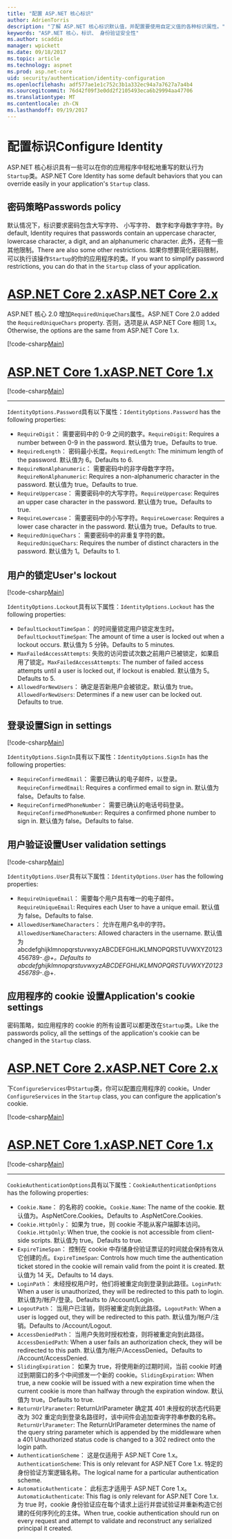 ```yaml
---
title: "配置 ASP.NET 核心标识"
author: AdrienTorris
description: "了解 ASP.NET 核心标识默认值，并配置要使用自定义值的各种标识属性。"
keywords: "ASP.NET 核心，标识、 身份验证安全性"
ms.author: scaddie
manager: wpickett
ms.date: 09/18/2017
ms.topic: article
ms.technology: aspnet
ms.prod: asp.net-core
uid: security/authentication/identity-configuration
ms.openlocfilehash: adf577ae1e1c752c3b1a332ec94a7a7627a7a4b4
ms.sourcegitcommit: 76d42f09f3e0dd2f2105493eca6b29994aa47706
ms.translationtype: MT
ms.contentlocale: zh-CN
ms.lasthandoff: 09/19/2017
---
```

# <a name="configure-identity"></a><span data-ttu-id="3b586-104">配置标识</span><span class="sxs-lookup"><span data-stu-id="3b586-104">Configure Identity</span></span>

<span data-ttu-id="3b586-105">ASP.NET 核心标识具有一些可以在你的应用程序中轻松地重写的默认行为`Startup`类。</span><span class="sxs-lookup"><span data-stu-id="3b586-105">ASP.NET Core Identity has some default behaviors that you can override easily in your application's `Startup` class.</span></span>

## <a name="passwords-policy"></a><span data-ttu-id="3b586-106">密码策略</span><span class="sxs-lookup"><span data-stu-id="3b586-106">Passwords policy</span></span>

<span data-ttu-id="3b586-107">默认情况下，标识要求密码包含大写字符、 小写字符、 数字和字母数字字符。</span><span class="sxs-lookup"><span data-stu-id="3b586-107">By default, Identity requires that passwords contain an uppercase character, lowercase character, a digit, and an alphanumeric character.</span></span> <span data-ttu-id="3b586-108">此外，还有一些其他限制。</span><span class="sxs-lookup"><span data-stu-id="3b586-108">There are also some other restrictions.</span></span> <span data-ttu-id="3b586-109">如果你想要简化密码限制，可以执行该操作`Startup`的你的应用程序的类。</span><span class="sxs-lookup"><span data-stu-id="3b586-109">If you want to simplify password restrictions, you can do that in the `Startup` class of your application.</span></span>

# <a name="aspnet-core-2xtabaspnetcore2x"></a>[<span data-ttu-id="3b586-110">ASP.NET Core 2.x</span><span class="sxs-lookup"><span data-stu-id="3b586-110">ASP.NET Core 2.x</span></span>](#tab/aspnetcore2x)

<span data-ttu-id="3b586-111">ASP.NET 核心 2.0 增加`RequiredUniqueChars`属性。</span><span class="sxs-lookup"><span data-stu-id="3b586-111">ASP.NET Core 2.0 added the `RequiredUniqueChars` property.</span></span> <span data-ttu-id="3b586-112">否则，选项是从 ASP.NET Core 相同 1.x。</span><span class="sxs-lookup"><span data-stu-id="3b586-112">Otherwise, the options are the same from ASP.NET Core 1.x.</span></span>

[!code-csharp[Main](identity/sample/src/ASPNETv2-IdentityDemo-Configuration/Startup.cs?range=29-37,50-52)]

# <a name="aspnet-core-1xtabaspnetcore1x"></a>[<span data-ttu-id="3b586-113">ASP.NET Core 1.x</span><span class="sxs-lookup"><span data-stu-id="3b586-113">ASP.NET Core 1.x</span></span>](#tab/aspnetcore1x)

[!code-csharp[Main](identity/sample/src/ASPNET-IdentityDemo-PrimaryKeysConfig/Startup.cs?range=58-65,84)]

---

<span data-ttu-id="3b586-114">`IdentityOptions.Password`具有以下属性：</span><span class="sxs-lookup"><span data-stu-id="3b586-114">`IdentityOptions.Password` has the following properties:</span></span>
* <span data-ttu-id="3b586-115">`RequireDigit`： 需要密码中的 0-9 之间的数字。</span><span class="sxs-lookup"><span data-stu-id="3b586-115">`RequireDigit`: Requires a number between 0-9 in the password.</span></span> <span data-ttu-id="3b586-116">默认值为 true。</span><span class="sxs-lookup"><span data-stu-id="3b586-116">Defaults to true.</span></span>
* <span data-ttu-id="3b586-117">`RequiredLength`： 密码最小长度。</span><span class="sxs-lookup"><span data-stu-id="3b586-117">`RequiredLength`: The minimum length of the password.</span></span> <span data-ttu-id="3b586-118">默认值为 6。</span><span class="sxs-lookup"><span data-stu-id="3b586-118">Defaults to 6.</span></span>
* <span data-ttu-id="3b586-119">`RequireNonAlphanumeric`： 需要密码中的非字母数字字符。</span><span class="sxs-lookup"><span data-stu-id="3b586-119">`RequireNonAlphanumeric`: Requires a non-alphanumeric character in the password.</span></span> <span data-ttu-id="3b586-120">默认值为 true。</span><span class="sxs-lookup"><span data-stu-id="3b586-120">Defaults to true.</span></span>
* <span data-ttu-id="3b586-121">`RequireUppercase`： 需要密码中的大写字符。</span><span class="sxs-lookup"><span data-stu-id="3b586-121">`RequireUppercase`: Requires an upper case character in the password.</span></span> <span data-ttu-id="3b586-122">默认值为 true。</span><span class="sxs-lookup"><span data-stu-id="3b586-122">Defaults to true.</span></span>
* <span data-ttu-id="3b586-123">`RequireLowercase`： 需要密码中的小写字符。</span><span class="sxs-lookup"><span data-stu-id="3b586-123">`RequireLowercase`: Requires a lower case character in the password.</span></span> <span data-ttu-id="3b586-124">默认值为 true。</span><span class="sxs-lookup"><span data-stu-id="3b586-124">Defaults to true.</span></span>
* <span data-ttu-id="3b586-125">`RequiredUniqueChars`： 需要密码中的非重复字符的数。</span><span class="sxs-lookup"><span data-stu-id="3b586-125">`RequiredUniqueChars`: Requires the number of distinct characters in the password.</span></span> <span data-ttu-id="3b586-126">默认值为 1。</span><span class="sxs-lookup"><span data-stu-id="3b586-126">Defaults to 1.</span></span>


## <a name="users-lockout"></a><span data-ttu-id="3b586-127">用户的锁定</span><span class="sxs-lookup"><span data-stu-id="3b586-127">User's lockout</span></span>

[!code-csharp[Main](identity/sample/src/ASPNETv2-IdentityDemo-Configuration/Startup.cs?range=29-30,39-42,50-52)]

<span data-ttu-id="3b586-128">`IdentityOptions.Lockout`具有以下属性：</span><span class="sxs-lookup"><span data-stu-id="3b586-128">`IdentityOptions.Lockout` has the following properties:</span></span>
* <span data-ttu-id="3b586-129">`DefaultLockoutTimeSpan`： 的时间量锁定用户锁定发生时。</span><span class="sxs-lookup"><span data-stu-id="3b586-129">`DefaultLockoutTimeSpan`: The amount of time a user is locked out when a lockout occurs.</span></span> <span data-ttu-id="3b586-130">默认值为 5 分钟。</span><span class="sxs-lookup"><span data-stu-id="3b586-130">Defaults to 5 minutes.</span></span>
* <span data-ttu-id="3b586-131">`MaxFailedAccessAttempts`: 失败的访问尝试次数之前用户已被锁定，如果启用了锁定。</span><span class="sxs-lookup"><span data-stu-id="3b586-131">`MaxFailedAccessAttempts`: The number of failed access attempts until a user is locked out, if lockout is enabled.</span></span> <span data-ttu-id="3b586-132">默认值为 5。</span><span class="sxs-lookup"><span data-stu-id="3b586-132">Defaults to 5.</span></span>
* <span data-ttu-id="3b586-133">`AllowedForNewUsers`： 确定是否新用户会被锁定。默认值为 true。</span><span class="sxs-lookup"><span data-stu-id="3b586-133">`AllowedForNewUsers`: Determines if a new user can be locked out. Defaults to true.</span></span>


## <a name="sign-in-settings"></a><span data-ttu-id="3b586-134">登录设置</span><span class="sxs-lookup"><span data-stu-id="3b586-134">Sign in settings</span></span>

[!code-csharp[Main](identity/sample/src/ASPNETv2-IdentityDemo-Configuration/Startup.cs?range=29-30,44-46,50-52)]

<span data-ttu-id="3b586-135">`IdentityOptions.SignIn`具有以下属性：</span><span class="sxs-lookup"><span data-stu-id="3b586-135">`IdentityOptions.SignIn` has the following properties:</span></span>
* <span data-ttu-id="3b586-136">`RequireConfirmedEmail`： 需要已确认的电子邮件，以登录。</span><span class="sxs-lookup"><span data-stu-id="3b586-136">`RequireConfirmedEmail`: Requires a confirmed email to sign in.</span></span> <span data-ttu-id="3b586-137">默认值为 false。</span><span class="sxs-lookup"><span data-stu-id="3b586-137">Defaults to false.</span></span>
* <span data-ttu-id="3b586-138">`RequireConfirmedPhoneNumber`： 需要已确认的电话号码登录。</span><span class="sxs-lookup"><span data-stu-id="3b586-138">`RequireConfirmedPhoneNumber`: Requires a confirmed phone number to sign in.</span></span> <span data-ttu-id="3b586-139">默认值为 false。</span><span class="sxs-lookup"><span data-stu-id="3b586-139">Defaults to false.</span></span>


## <a name="user-validation-settings"></a><span data-ttu-id="3b586-140">用户验证设置</span><span class="sxs-lookup"><span data-stu-id="3b586-140">User validation settings</span></span>

[!code-csharp[Main](identity/sample/src/ASPNETv2-IdentityDemo-Configuration/Startup.cs?range=29-30,48-52)]

<span data-ttu-id="3b586-141">`IdentityOptions.User`具有以下属性：</span><span class="sxs-lookup"><span data-stu-id="3b586-141">`IdentityOptions.User` has the following properties:</span></span>
* <span data-ttu-id="3b586-142">`RequireUniqueEmail`： 需要每个用户具有唯一的电子邮件。</span><span class="sxs-lookup"><span data-stu-id="3b586-142">`RequireUniqueEmail`: Requires each User to have a unique email.</span></span> <span data-ttu-id="3b586-143">默认值为 false。</span><span class="sxs-lookup"><span data-stu-id="3b586-143">Defaults to false.</span></span>
* <span data-ttu-id="3b586-144">`AllowedUserNameCharacters`： 允许在用户名中的字符。</span><span class="sxs-lookup"><span data-stu-id="3b586-144">`AllowedUserNameCharacters`: Allowed characters in the username.</span></span> <span data-ttu-id="3b586-145">默认值为 abcdefghijklmnopqrstuvwxyzABCDEFGHIJKLMNOPQRSTUVWXYZ0123456789-._@+。</span><span class="sxs-lookup"><span data-stu-id="3b586-145">Defaults to abcdefghijklmnopqrstuvwxyzABCDEFGHIJKLMNOPQRSTUVWXYZ0123456789-._@+.</span></span>

## <a name="applications-cookie-settings"></a><span data-ttu-id="3b586-146">应用程序的 cookie 设置</span><span class="sxs-lookup"><span data-stu-id="3b586-146">Application's cookie settings</span></span>

<span data-ttu-id="3b586-147">密码策略，如应用程序的 cookie 的所有设置可以都更改在`Startup`类。</span><span class="sxs-lookup"><span data-stu-id="3b586-147">Like the passwords policy, all the settings of the application's cookie can be changed in the `Startup` class.</span></span>

# <a name="aspnet-core-2xtabaspnetcore2x"></a>[<span data-ttu-id="3b586-148">ASP.NET Core 2.x</span><span class="sxs-lookup"><span data-stu-id="3b586-148">ASP.NET Core 2.x</span></span>](#tab/aspnetcore2x)

<span data-ttu-id="3b586-149">下`ConfigureServices`中`Startup`类，你可以配置应用程序的 cookie。</span><span class="sxs-lookup"><span data-stu-id="3b586-149">Under `ConfigureServices` in the `Startup` class, you can configure the application's cookie.</span></span>

[!code-csharp[Main](identity/sample/src/ASPNETv2-IdentityDemo-Configuration/Startup.cs?name=snippet_configurecookie)]

# <a name="aspnet-core-1xtabaspnetcore1x"></a>[<span data-ttu-id="3b586-150">ASP.NET Core 1.x</span><span class="sxs-lookup"><span data-stu-id="3b586-150">ASP.NET Core 1.x</span></span>](#tab/aspnetcore1x)

[!code-csharp[Main](identity/sample/src/ASPNET-IdentityDemo-PrimaryKeysConfig/Startup.cs?range=58-59,72-80,84)]

--- 

<span data-ttu-id="3b586-151">`CookieAuthenticationOptions`具有以下属性：</span><span class="sxs-lookup"><span data-stu-id="3b586-151">`CookieAuthenticationOptions` has the following properties:</span></span>
* <span data-ttu-id="3b586-152">`Cookie.Name`： 的名称的 cookie。</span><span class="sxs-lookup"><span data-stu-id="3b586-152">`Cookie.Name`: The name of the cookie.</span></span> <span data-ttu-id="3b586-153">默认值为。AspNetCore.Cookies。</span><span class="sxs-lookup"><span data-stu-id="3b586-153">Defaults to .AspNetCore.Cookies.</span></span>
* <span data-ttu-id="3b586-154">`Cookie.HttpOnly`： 如果为 true，则 cookie 不能从客户端脚本访问。</span><span class="sxs-lookup"><span data-stu-id="3b586-154">`Cookie.HttpOnly`: When true, the cookie is not accessible from client-side scripts.</span></span> <span data-ttu-id="3b586-155">默认值为 true。</span><span class="sxs-lookup"><span data-stu-id="3b586-155">Defaults to true.</span></span>
* <span data-ttu-id="3b586-156">`ExpireTimeSpan`： 控制在 cookie 中存储身份验证票证的时间就会保持有效从它创建的点。</span><span class="sxs-lookup"><span data-stu-id="3b586-156">`ExpireTimeSpan`: Controls how much time the authentication ticket stored in the cookie will remain valid from the point it is created.</span></span> <span data-ttu-id="3b586-157">默认值为 14 天。</span><span class="sxs-lookup"><span data-stu-id="3b586-157">Defaults to 14 days.</span></span>
* <span data-ttu-id="3b586-158">`LoginPath`： 未经授权用户时，他们将被重定向到登录到此路径。</span><span class="sxs-lookup"><span data-stu-id="3b586-158">`LoginPath`: When a user is unauthorized, they will be redirected to this path to login.</span></span> <span data-ttu-id="3b586-159">默认值为/帐户/登录。</span><span class="sxs-lookup"><span data-stu-id="3b586-159">Defaults to /Account/Login.</span></span>
* <span data-ttu-id="3b586-160">`LogoutPath`： 当用户已注销，则将被重定向到此路径。</span><span class="sxs-lookup"><span data-stu-id="3b586-160">`LogoutPath`: When a user is logged out, they will be redirected to this path.</span></span> <span data-ttu-id="3b586-161">默认值为/帐户/注销。</span><span class="sxs-lookup"><span data-stu-id="3b586-161">Defaults to /Account/Logout.</span></span>
* <span data-ttu-id="3b586-162">`AccessDeniedPath`： 当用户失败时授权检查，则将被重定向到此路径。</span><span class="sxs-lookup"><span data-stu-id="3b586-162">`AccessDeniedPath`: When a user fails an authorization check, they will be redirected to this path.</span></span> <span data-ttu-id="3b586-163">默认值为/帐户/AccessDenied。</span><span class="sxs-lookup"><span data-stu-id="3b586-163">Defaults to /Account/AccessDenied.</span></span>
* <span data-ttu-id="3b586-164">`SlidingExpiration`： 如果为 true，将使用新的过期时间，当前 cookie 时通过到期窗口的多个中间颁发一个新的 cookie。</span><span class="sxs-lookup"><span data-stu-id="3b586-164">`SlidingExpiration`: When true, a new cookie will be issued with a new expiration time when the current cookie is more than halfway through the expiration window.</span></span> <span data-ttu-id="3b586-165">默认值为 true。</span><span class="sxs-lookup"><span data-stu-id="3b586-165">Defaults to true.</span></span>
* <span data-ttu-id="3b586-166">`ReturnUrlParameter`: ReturnUrlParameter 确定其 401 未授权的状态代码更改为 302 重定向到登录名路径时，该中间件会追加查询字符串参数的名称。</span><span class="sxs-lookup"><span data-stu-id="3b586-166">`ReturnUrlParameter`: The ReturnUrlParameter determines the name of the query string parameter which is appended by the middleware when a 401 Unauthorized status code is changed to a 302 redirect onto the login path.</span></span>
* <span data-ttu-id="3b586-167">`AuthenticationScheme`： 这是仅适用于 ASP.NET Core 1.x。</span><span class="sxs-lookup"><span data-stu-id="3b586-167">`AuthenticationScheme`: This is only relevant for ASP.NET Core 1.x.</span></span> <span data-ttu-id="3b586-168">特定的身份验证方案逻辑名称。</span><span class="sxs-lookup"><span data-stu-id="3b586-168">The logical name for a particular authentication scheme.</span></span>
* <span data-ttu-id="3b586-169">`AutomaticAuthenticate`： 此标志才适用于 ASP.NET Core 1.x。</span><span class="sxs-lookup"><span data-stu-id="3b586-169">`AutomaticAuthenticate`: This flag is only relevant for ASP.NET Core 1.x.</span></span> <span data-ttu-id="3b586-170">为 true 时，cookie 身份验证应在每个请求上运行并尝试验证并重新构造它创建的任何序列化的主体。</span><span class="sxs-lookup"><span data-stu-id="3b586-170">When true, cookie authentication should run on every request and attempt to validate and reconstruct any serialized principal it created.</span></span>

